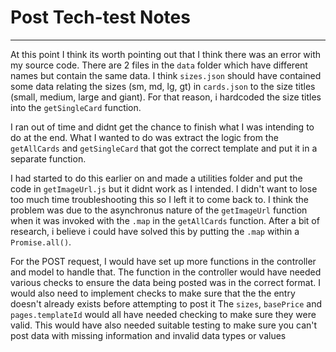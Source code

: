 # Post Tech-test Notes

---

At this point I think its worth pointing out that I think there was an error with my source code. There are 2 files in the `data` folder which have different names but contain the same data. I think `sizes.json` should have contained some data relating the sizes (sm, md, lg, gt) in `cards.json` to the size titles (small, medium, large and giant). For that reason, i hardcoded the size titles into the `getSingleCard` function.

I ran out of time and didnt get the chance to finish what I was intending to do at the end. What I wanted to do was extract the logic from the `getAllCards` and `getSingleCard` that got the correct template and put it in a separate function.

I had started to do this earlier on and made a utilities folder and put the code in `getImageUrl.js` but it didnt work as I intended. I didn't want to lose too much time troubleshooting this so I left it to come back to. I think the problem was due to the asynchronus nature of the `getImageUrl` function when it was invoked with the `.map` in the `getAllCards` function. After a bit of research, i believe i could have solved this by putting the `.map` within a `Promise.all()`.

For the POST request, I would have set up more functions in the controller and model to handle that. The function in the controller would have needed various checks to ensure the data being posted was in the correct format. I would also need to implement checks to make sure that the the entry doesn't already exists before attempting to post it The `sizes`, `basePrice` and `pages.templateId` would all have needed checking to make sure they were valid. This would have also needed suitable testing to make sure you can't post data with missing information and invalid data types or values
